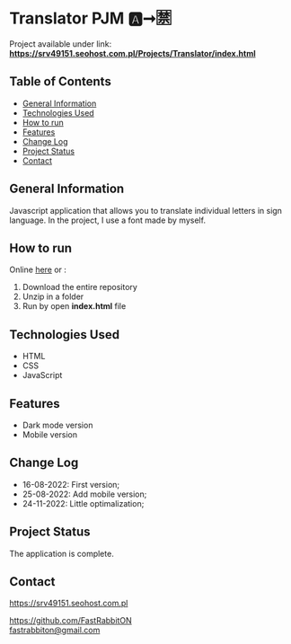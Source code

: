 # Translator PJM 🅰️➞🈲 
Project available under link: \
**https://srv49151.seohost.com.pl/Projects/Translator/index.html**

## Table of Contents

* [General Information](#general-information)
* [Technologies Used](#technologies-used)
* [How to run](#how-to-run)
* [Features](#features)
* [Change Log](#change-log)
* [Project Status](#project-status)
* [Contact](#contact)

## General Information
Javascript application that allows you to translate individual letters in sign language. In the project, I use a font made by myself.

## How to run
Online [here](https://srv49151.seohost.com.pl/Projects/Translator/index.html) or :
 1. Download the entire repository
 2. Unzip in a folder
 3. Run by open **index.html** file

## Technologies Used
- HTML
- CSS
- JavaScript

## Features
- Dark mode version
- Mobile version

## Change Log
- 16-08-2022: First version;
- 25-08-2022: Add mobile version;
- 24-11-2022: Little optimalization;

## Project Status
The application is complete.

## Contact
https://srv49151.seohost.com.pl

https://github.com/FastRabbitON \
fastrabbiton@gmail.com


